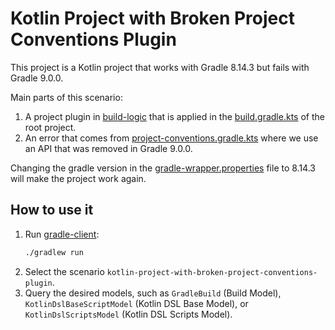 # Kotlin Project with Broken Project Conventions Plugin

This project is a Kotlin project that works with Gradle 8.14.3 but fails with Gradle 9.0.0.

Main parts of this scenario:
1. A project plugin in [build-logic](./build-logic) that is applied in the [build.gradle.kts](build.gradle.kts) of the root project.
2. An error that comes from [project-conventions.gradle.kts](./build-logic/src/main/kotlin/project-conventions.gradle.kts) 
where we use an API that was removed in Gradle 9.0.0.

Changing the gradle version in the [gradle-wrapper.properties](./gradle/wrapper/gradle-wrapper.properties) file to 8.14.3 will make the project work again.

## How to use it

1. Run [gradle-client](https://github.com/gradle/gradle-client):
   ```bash
   ./gradlew run
   ```
2. Select the scenario `kotlin-project-with-broken-project-conventions-plugin`.
3. Query the desired models, such as `GradleBuild` (Build Model), `KotlinDslBaseScriptModel` (Kotlin DSL Base Model), or `KotlinDslScriptsModel` (Kotlin DSL Scripts Model).
